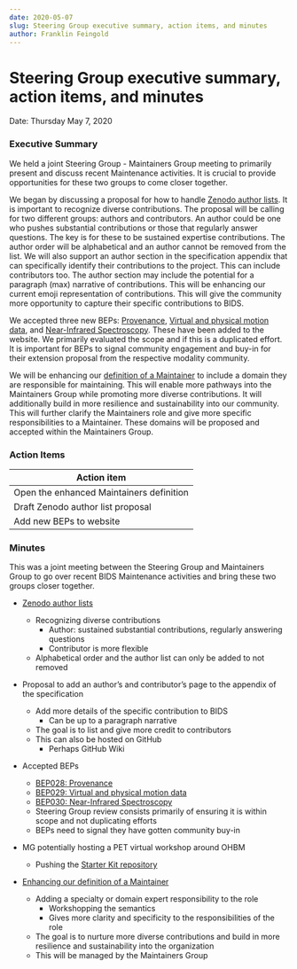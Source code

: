 ```yaml
---
date: 2020-05-07
slug: Steering Group executive summary, action items, and minutes
author: Franklin Feingold
---
```


# Steering Group executive summary, action items, and minutes

Date: Thursday May 7, 2020

<!--more-->

### Executive Summary

We held a joint Steering Group - Maintainers Group meeting to primarily present and discuss recent Maintenance activities. It is crucial to provide opportunities for these two groups to come closer together.

We began by discussing a proposal for how to handle [Zenodo author lists](https://github.com/bids-standard/bids-specification/issues/66). It is important to recognize diverse contributions. The proposal will be calling for two different groups: authors and contributors. An author could be one who pushes substantial contributions or those that regularly answer questions. The key is for these to be sustained expertise contributions. The author order will be alphabetical and an author cannot be removed from the list. We will also support an author section in the specification appendix that can specifically identify their contributions to the project. This can include contributors too. The author section may include the potential for a paragraph (max) narrative of contributions. This will be enhancing our current emoji representation of contributions. This will give the community more opportunity to capture their specific contributions to BIDS.

We accepted three new BEPs: [Provenance](https://bids.neuroimaging.io/bep028), [Virtual and physical motion data](https://bids.neuroimaging.io/bep029), and [Near-Infrared Spectroscopy](https://bids.neuroimaging.io/bep030). These have been added to the website. We primarily evaluated the scope and if this is a duplicated effort. It is important for BEPs to signal community engagement and buy-in for their extension proposal from the respective modality community.

We will be enhancing our [definition of a Maintainer](https://github.com/bids-standard/bids-specification/pull/467) to include a domain they are responsible for maintaining. This will enable more pathways into the Maintainers Group while promoting more diverse contributions. It will additionally build in more resilience and sustainability into our community. This will further clarify the Maintainers role and give more specific responsibilities to a Maintainer. These domains will be proposed and accepted within the Maintainers Group.

### Action Items

| Action item |
| ------------------------ |
| Open the enhanced Maintainers definition |
| Draft Zenodo author list proposal |
| Add new BEPs to website |

### Minutes

This was a joint meeting between the Steering Group and Maintainers Group to go over recent BIDS Maintenance activities and bring these two groups closer together.
- [Zenodo author lists](https://github.com/bids-standard/bids-specification/issues/66)
  - Recognizing diverse contributions
    - Author: sustained substantial contributions, regularly answering questions
    - Contributor is more flexible
  - Alphabetical order and the author list can only be added to not removed
- Proposal to add an author’s and contributor’s page to the appendix of the specification
  - Add more details of the specific contribution to BIDS
    - Can be up to a paragraph narrative
  - The goal is to list and give more credit to contributors
  - This can also be hosted on GitHub
    - Perhaps GitHub Wiki

- Accepted BEPs
  - [BEP028: Provenance](https://bids.neuroimaging.io/bep028)
  - [BEP029: Virtual and physical motion data](https://bids.neuroimaging.io/bep029)
  - [BEP030: Near-Infrared Spectroscopy](https://bids.neuroimaging.io/bep030)
  - Steering Group review consists primarily of ensuring it is within scope and not duplicating efforts
  - BEPs need to signal they have gotten community buy-in

- MG potentially hosting a PET virtual workshop around OHBM
  - Pushing the [Starter Kit repository](https://github.com/bids-standard/bids-starter-kit)

- [Enhancing our definition of a Maintainer](https://github.com/bids-standard/bids-specification/pull/467)
  - Adding a specialty or domain expert responsibility to the role
    - Workshopping the semantics
    - Gives more clarity and specificity to the responsibilities of the role
  - The goal is to nurture more diverse contributions and build in more resilience and sustainability into the organization
  - This will be managed by the Maintainers Group
